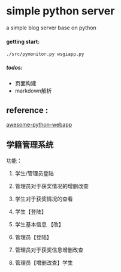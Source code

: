 # simple python server

a simple blog server base on python 

#### getting start:

	./src/pymonitor.py wsgiapp.py

##### todos:

* 页面构建
* markdown解析


## reference :
 [awesome-python-webapp](https://github.com/michaelliao/awesome-python-webapp)


## 学籍管理系统

功能：
1. 学生/管理员登陆
2. 管理员对于获奖情况的增删改查
3. 学生对于获奖情况的查看  

1. 学生【登陆】
2. 学生基本信息 【改】
3. 管理员【登陆】
4. 管理员对于获奖信息增删改查
5. 管理员【增删改查】学生